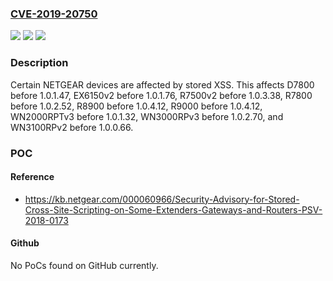 ### [CVE-2019-20750](https://cve.mitre.org/cgi-bin/cvename.cgi?name=CVE-2019-20750)
![](https://img.shields.io/static/v1?label=Product&message=n%2Fa&color=blue)
![](https://img.shields.io/static/v1?label=Version&message=n%2Fa&color=blue)
![](https://img.shields.io/static/v1?label=Vulnerability&message=n%2Fa&color=brighgreen)

### Description

Certain NETGEAR devices are affected by stored XSS. This affects D7800 before 1.0.1.47, EX6150v2 before 1.0.1.76, R7500v2 before 1.0.3.38, R7800 before 1.0.2.52, R8900 before 1.0.4.12, R9000 before 1.0.4.12, WN2000RPTv3 before 1.0.1.32, WN3000RPv3 before 1.0.2.70, and WN3100RPv2 before 1.0.0.66.

### POC

#### Reference
- https://kb.netgear.com/000060966/Security-Advisory-for-Stored-Cross-Site-Scripting-on-Some-Extenders-Gateways-and-Routers-PSV-2018-0173

#### Github
No PoCs found on GitHub currently.

